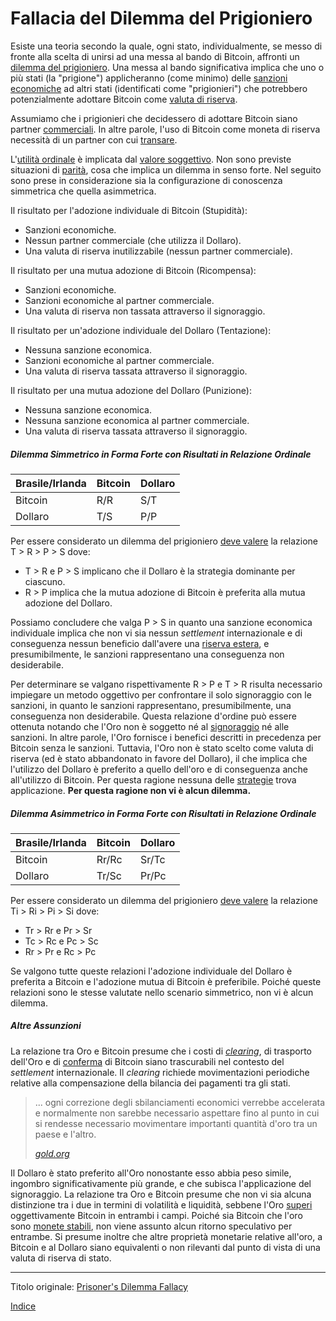 # Fallacia del Dilemma del Prigioniero



Esiste una teoria secondo la quale, ogni stato, individualmente, se messo di fronte alla scelta di unirsi ad una messa al bando di Bitcoin, affronti un [dilemma del prigioniero](https://it.wikipedia.org/wiki/Dilemma_del_prigioniero). Una messa al bando significativa implica che uno o più stati (la "prigione") applicheranno (come minimo) delle [sanzioni economiche](https://www.cfr.org/backgrounder/what-are-economic-sanctions) ad altri stati (identificati come "prigionieri") che potrebbero potenzialmente adottare Bitcoin come [valuta di riserva](https://it.wikipedia.org/wiki/Valuta_di_riserva).

Assumiamo che i prigionieri che decidessero di adottare Bitcoin siano partner [commerciali](ch101-glossary.md#scambio). In altre parole, l'uso di Bitcoin come moneta di riserva necessità di un partner con cui [transare](ch101-glossary.md#transazione).

L'[utilità ordinale](https://en.wikipedia.org/wiki/Ordinal_utility) è implicata dal [valore soggettivo](https://en.wikipedia.org/wiki/Subjective_theory_of_value). Non sono previste situazioni di [parità](https://en.wikipedia.org/wiki/Tie_(draw)), cosa che implica un dilemma in senso forte. Nel seguito sono prese in considerazione sia la configurazione di conoscenza simmetrica che quella asimmetrica.

Il risultato per l'adozione individuale di Bitcoin (Stupidità):

* Sanzioni economiche.
* Nessun partner commerciale (che utilizza il Dollaro).
* Una valuta di riserva inutilizzabile (nessun partner commerciale).

Il risultato per una mutua adozione di Bitcoin (Ricompensa):

* Sanzioni economiche.
* Sanzioni economiche al partner commerciale.
* Una valuta di riserva non tassata attraverso il signoraggio.

Il risultato per un'adozione individuale del Dollaro (Tentazione):

* Nessuna sanzione economica.
* Sanzioni economiche al partner commerciale.
* Una valuta di riserva tassata attraverso il signoraggio.

Il risultato per una mutua adozione del Dollaro  (Punizione):

* Nessuna sanzione economica.
* Nessuna sanzione economica al partner commerciale.
* Una valuta di riserva tassata attraverso il signoraggio.

 

##### Dilemma Simmetrico in Forma Forte con Risultati in Relazione Ordinale

| Brasile/Irlanda | Bitcoin | Dollaro |
| --------------- | ------- | ------- |
| Bitcoin         | R/R     | S/T     |
| Dollaro         | T/S     | P/P     |

Per essere considerato un dilemma del prigioniero [deve valere](https://plato.stanford.edu/entries/prisoner-dilemma/#Symm2t2PDOrdiPayo) la relazione T > R > P > S dove:

* T > R  e P > S implicano che il Dollaro è la strategia dominante per ciascuno.
* R > P  implica che la mutua adozione di Bitcoin è preferita alla mutua adozione del Dollaro.

Possiamo concludere che valga  P > S  in quanto una sanzione economica individuale implica che non vi sia nessun _settlement_ internazionale e di conseguenza nessun beneficio dall'avere una [riserva estera](https://en.wikipedia.org/wiki/Foreign_exchange_reserves), e presumibilmente, le sanzioni rappresentano una conseguenza non desiderabile.

Per determinare se valgano rispettivamente R > P e T > R risulta necessario impiegare un metodo oggettivo per confrontare il solo signoraggio con le sanzioni, in quanto le sanzioni rappresentano, presumibilmente, una conseguenza non desiderabile. Questa relazione d'ordine può essere ottenuta notando che l'Oro non è soggetto né al [signoraggio](https://it.wikipedia.org/wiki/Signoraggio) né alle sanzioni. In altre parole, l'Oro fornisce i benefici descritti in precedenza per Bitcoin senza le sanzioni. Tuttavia, l'Oro non è stato scelto come valuta di riserva (ed è stato abbandonato in favore del Dollaro), il che implica che l'utilizzo del Dollaro è preferito a quello dell'oro e di conseguenza anche all'utilizzo di Bitcoin. Per questa ragione nessuna delle [strategie](https://en.wikipedia.org/wiki/Strategic_dominance) trova applicazione. **Per questa ragione non vi è alcun dilemma.**

##### Dilemma Asimmetrico in Forma Forte con Risultati in Relazione Ordinale

| Brasile/Irlanda | Bitcoin | Dollaro |
| --------------- | ------- | ------- |
| Bitcoin         | Rr/Rc   | Sr/Tc   |
| Dollaro         | Tr/Sc   | Pr/Pc   |

Per essere considerato un dilemma del prigioniero [deve valere](https://plato.stanford.edu/entries/prisoner-dilemma/#Asym) la relazione Ti > Ri > Pi > Si dove:

* Tr > Rr e Pr > Sr
* Tc > Rc e Pc > Sc 
* Rr > Pr e Rc > Pc

Se valgono tutte queste relazioni l'adozione individuale del Dollaro è preferita a Bitcoin e l'adozione mutua di Bitcoin è preferibile. Poiché queste relazioni sono le stesse valutate nello scenario simmetrico, non vi è alcun dilemma.

##### Altre Assunzioni

La relazione tra Oro e Bitcoin presume che i costi di [_clearing_](https://it.wikipedia.org/wiki/Compensazione_(finanza)), di trasporto dell'Oro e di [conferma](ch101-glossary.md#conferma) di Bitcoin siano trascurabili nel contesto del _settlement_ internazionale. Il _clearing_ richiede movimentazioni periodiche relative alla compensazione della bilancia dei pagamenti tra gli stati.

> ... ogni correzione degli sbilanciamenti economici verrebbe accelerata e normalmente non sarebbe necessario aspettare fino al punto in cui si rendesse necessario movimentare importanti quantità d'oro tra un paese e l'altro.
>
> [_gold.org_](https://www.gold.org/about-gold/history-of-gold/the-gold-standard)

Il Dollaro è stato preferito all'Oro nonostante esso abbia peso simile, ingombro significativamente più grande, e che subisca l'applicazione del signoraggio. La relazione tra Oro e Bitcoin presume che non vi sia alcuna distinzione tra i due in termini di volatilità e liquidità, sebbene l'Oro [superi](https://coinweek.com/bullion-report/bitcoin-vs-gold-10-crystal-clear-comparisons/) oggettivamente Bitcoin in entrambi i campi. Poiché sia Bitcoin che l'oro sono [monete stabili](ch030-stability-property.md), non viene assunto alcun ritorno speculativo per entrambe. Si presume inoltre che altre proprietà monetarie relative all'oro, a Bitcoin e al Dollaro siano equivalenti o non rilevanti dal punto di vista di una valuta di riserva di stato.

---

Titolo originale: [Prisoner's Dilemma Fallacy](https://github.com/libbitcoin/libbitcoin-system/wiki/Prisoner's-Dilemma-Fallacy)

[Indice](/README.md)

